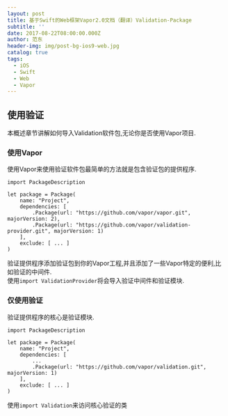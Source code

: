 ```yaml
---
layout: post
title: 基于Swift的Web框架Vapor2.0文档（翻译）Validation-Package
subtitle: ''
date: 2017-08-22T08:00:00.000Z
author: 范东
header-img: img/post-bg-ios9-web.jpg
catalog: true
tags:
  - iOS
  - Swift
  - Web
  - Vapor
---
```


## 使用验证

本概述章节讲解如何导入Validation软件包,无论你是否使用Vapor项目.

### 使用Vapor

使用Vapor来使用验证软件包最简单的方法就是包含验证包的提供程序.

```
import PackageDescription

let package = Package(
    name: "Project",
    dependencies: [
        .Package(url: "https://github.com/vapor/vapor.git", majorVersion: 2),
        .Package(url: "https://github.com/vapor/validation-provider.git", majorVersion: 1)
    ],
    exclude: [ ... ]
)
```

验证提供程序添加验证包到你的Vapor工程,并且添加了一些Vapor特定的便利,比如验证的中间件.  
使用`import ValidationProvider`将会导入验证中间件和验证模块.

### 仅使用验证

验证提供程序的核心是验证模块.

```
import PackageDescription

let package = Package(
    name: "Project",
    dependencies: [
        ...
        .Package(url: "https://github.com/vapor/validation.git", majorVersion: 1)
    ],
    exclude: [ ... ]
)
```

使用`import Validation`来访问核心验证的类

